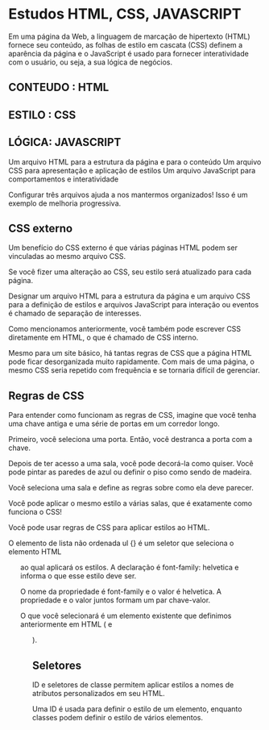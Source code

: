# Estudos HTML, CSS, JAVASCRIPT
Em uma página da Web, a linguagem de marcação de hipertexto (HTML) fornece seu conteúdo, as folhas de estilo em cascata (CSS) definem a aparência da página e o JavaScript é usado para fornecer interatividade com o usuário, ou seja, a sua lógica de negócios.

## CONTEUDO : HTML
## ESTILO : CSS
## LÓGICA: JAVASCRIPT

Um arquivo HTML para a estrutura da página e para o conteúdo
Um arquivo CSS para apresentação e aplicação de estilos
Um arquivo JavaScript para comportamentos e interatividade

Configurar três arquivos ajuda a nos mantermos organizados!
Isso é um exemplo de melhoria progressiva.

## CSS externo
Um benefício do CSS externo é que várias páginas HTML podem ser vinculadas ao mesmo arquivo CSS.

Se você fizer uma alteração ao CSS, seu estilo será atualizado para cada página.

Designar um arquivo HTML para a estrutura da página e um arquivo CSS para a definição de estilos e arquivos JavaScript para interação ou eventos é chamado de separação de interesses.

Como mencionamos anteriormente, você também pode escrever CSS diretamente em HTML, o que é chamado de CSS interno.

Mesmo para um site básico, há tantas regras de CSS que a página HTML pode ficar desorganizada muito rapidamente. Com mais de uma página, o mesmo CSS seria repetido com frequência e se tornaria difícil de gerenciar.

## Regras de CSS
Para entender como funcionam as regras de CSS, imagine que você tenha uma chave antiga e uma série de portas em um corredor longo.

Primeiro, você seleciona uma porta. Então, você destranca a porta com a chave.

Depois de ter acesso a uma sala, você pode decorá-la como quiser. Você pode pintar as paredes de azul ou definir o piso como sendo de madeira.

Você seleciona uma sala e define as regras sobre como ela deve parecer.

Você pode aplicar o mesmo estilo a várias salas, que é exatamente como funciona o CSS!

Você pode usar regras de CSS para aplicar estilos ao HTML.

O elemento de lista não ordenada ul {} é um seletor que seleciona o elemento HTML <ul> ao qual aplicará os estilos.
A declaração é font-family: helvetica e informa o que esse estilo deve ser.

O nome da propriedade é font-family e o valor é helvetica. A propriedade e o valor juntos formam um par chave-valor.

O que você selecionará é um elemento existente que definimos anteriormente em HTML (<body> e <ul>).

## Seletores

ID e seletores de classe permitem aplicar estilos a nomes de atributos personalizados em seu HTML.

Uma ID é usada para definir o estilo de um elemento, enquanto classes podem definir o estilo de vários elementos.
